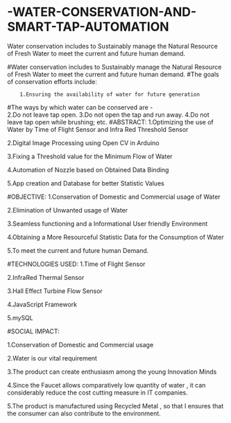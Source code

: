 # -WATER-CONSERVATION-AND-SMART-TAP-AUTOMATION
 Water conservation includes to Sustainably manage the Natural Resource of Fresh Water to meet the current and future human demand. 

#Water conservation includes to Sustainably manage the Natural Resource of Fresh Water to meet the current and future human demand. 
#The goals of conservation efforts include:

        1.Ensuring the availability of water for future generation

#The ways by which water can be conserved are -   
 2.Do not leave tap open.
 3.Do not open the tap and run away.
 4.Do not leave tap open while brushing; etc.
#ABSTRACT:
1.Optimizing the use of Water by Time of Flight Sensor and Infra Red Threshold Sensor

2.Digital Image Processing using Open CV in Arduino

3.Fixing a Threshold value for the Minimum Flow of Water

4.Automation of Nozzle based on Obtained Data Binding

5.App creation and Database for better Statistic Values

#OBJECTIVE:
1.Conservation of Domestic and Commercial usage of Water

2.Elimination of Unwanted usage of Water

3.Seamless functioning and a Informational User friendly Environment

4.Obtaining a More Resourceful Statistic Data for the Consumption of Water

5.To meet the current and future human Demand.

#TECHNOLOGIES USED:
1.Time of Flight Sensor

2.InfraRed Thermal Sensor

3.Hall Effect Turbine Flow Sensor

4.JavaScript Framework

5.mySQL

#SOCIAL IMPACT:

1.Conservation of Domestic and Commercial usage

2.Water is our vital requirement

3.The product can create enthusiasm among the young Innovation Minds

4.Since the Faucet allows comparatively low quantity of water , it can considerably reduce the cost cutting measure in IT companies.

5.The product is manufactured using Recycled Metal , so that I ensures that the consumer can also contribute to the environment.
